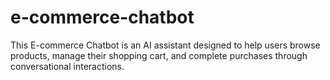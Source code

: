 # e-commerce-chatbot
This E-commerce Chatbot is an AI assistant designed to help users browse products, manage their shopping cart, and complete purchases through conversational interactions.
